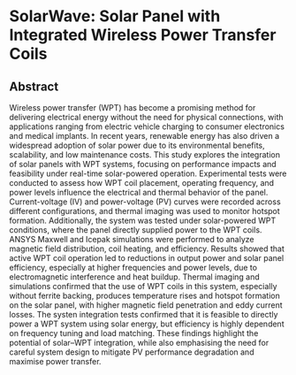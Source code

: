 # SolarWave: Solar Panel with Integrated Wireless Power Transfer Coils

## Abstract
Wireless power transfer (WPT) has become a promising method for delivering electrical energy
without the need for physical connections, with applications ranging from electric vehicle charging
to consumer electronics and medical implants. In recent years, renewable energy has also driven
a widespread adoption of solar power due to its environmental benefits, scalability, and low
maintenance costs. This study explores the integration of solar panels with WPT systems, focusing
on performance impacts and feasibility under real-time solar-powered operation. Experimental
tests were conducted to assess how WPT coil placement, operating frequency, and power levels
influence the electrical and thermal behavior of the panel. Current-voltage (IV) and power-voltage
(PV) curves were recorded across different configurations, and thermal imaging was used to monitor
hotspot formation. Additionally, the system was tested under solar-powered WPT conditions,
where the panel directly supplied power to the WPT coils. ANSYS Maxwell and Icepak simulations
were performed to analyze magnetic field distribution, coil heating, and efficiency.
Results showed that active WPT coil operation led to reductions in output power and solar panel
efficiency, especially at higher frequencies and power levels, due to electromagnetic interference
and heat buildup. Thermal imaging and simulations confirmed that the use of WPT coils in
this system, especially without ferrite backing, produces temperature rises and hotspot formation
on the solar panel, with higher magnetic field penetration and eddy current losses. The systen
integration tests confirmed that it is feasible to directly power a WPT system using solar energy,
but efficiency is highly dependent on frequency tuning and load matching. These findings highlight
the potential of solar–WPT integration, while also emphasising the need for careful system design
to mitigate PV performance degradation and maximise power transfer.
